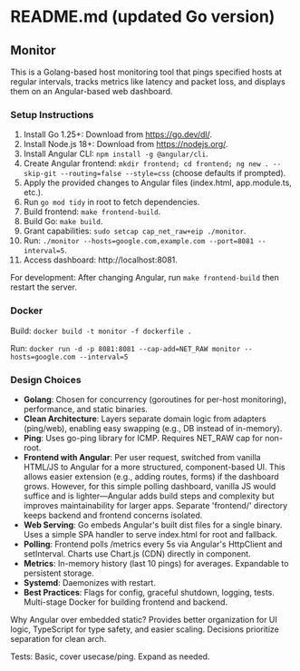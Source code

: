 # README.md (updated Go version)

## Monitor

This is a Golang-based host monitoring tool that pings specified hosts at regular intervals, tracks metrics like latency and packet loss, and displays them on an Angular-based web dashboard.

### Setup Instructions

1. Install Go 1.25+: Download from https://go.dev/dl/.
2. Install Node.js 18+: Download from https://nodejs.org/.
3. Install Angular CLI: `npm install -g @angular/cli`.
4. Create Angular frontend: `mkdir frontend; cd frontend; ng new . --skip-git --routing=false --style=css` (choose defaults if prompted).
5. Apply the provided changes to Angular files (index.html, app.module.ts, etc.).
6. Run `go mod tidy` in root to fetch dependencies.
7. Build frontend: `make frontend-build`.
8. Build Go: `make build`.
9. Grant capabilities: `sudo setcap cap_net_raw+eip ./monitor`.
10. Run: `./monitor --hosts=google.com,example.com --port=8081 --interval=5`.
11. Access dashboard: http://localhost:8081.

For development: After changing Angular, run `make frontend-build` then restart the server.

### Docker

Build: `docker build -t monitor -f dockerfile .`

Run: `docker run -d -p 8081:8081 --cap-add=NET_RAW monitor --hosts=google.com --interval=5`

### Design Choices

- **Golang**: Chosen for concurrency (goroutines for per-host monitoring), performance, and static binaries.
- **Clean Architecture**: Layers separate domain logic from adapters (ping/web), enabling easy swapping (e.g., DB instead of in-memory).
- **Ping**: Uses go-ping library for ICMP. Requires NET_RAW cap for non-root.
- **Frontend with Angular**: Per user request, switched from vanilla HTML/JS to Angular for a more structured, component-based UI. This allows easier extension (e.g., adding routes, forms) if the dashboard grows. However, for this simple polling dashboard, vanilla JS would suffice and is lighter—Angular adds build steps and complexity but improves maintainability for larger apps. Separate 'frontend/' directory keeps backend and frontend concerns isolated.
- **Web Serving**: Go embeds Angular's built dist files for a single binary. Uses a simple SPA handler to serve index.html for root and fallback.
- **Polling**: Frontend polls /metrics every 5s via Angular's HttpClient and setInterval. Charts use Chart.js (CDN) directly in component.
- **Metrics**: In-memory history (last 10 pings) for averages. Expandable to persistent storage.
- **Systemd**: Daemonizes with restart.
- **Best Practices**: Flags for config, graceful shutdown, logging, tests. Multi-stage Docker for building frontend and backend.

Why Angular over embedded static? Provides better organization for UI logic, TypeScript for type safety, and easier scaling. Decisions prioritize separation for clean arch.

Tests: Basic, cover usecase/ping. Expand as needed.